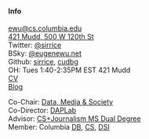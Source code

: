 #### Info

[ewu@cs.columbia.edu](mailto:ewu@cs.columbia.edu)   
[421 Mudd, 500 W 120th St](./files/images/map.png)    
Twitter: [@sirrice](https://twitter.com/sirrice)     
BSky: [@eugenewu.net](https://bsky.app/profile/eugenewu.net)    
Github: [sirrice](http://github.com/sirrice), [cudbg](http://github.com/cudbg)   
OH: Tues 1:40-2:35PM EST 421 Mudd    
[CV](./files/statement/cv.pdf)    
[Blog](./blog.html)


Co-Chair: [Data, Media & Society](http://datascienceinstitute.github.io)    
Co-Director: [DAPLab](https://columbia-dap-lab.github.io)   
Advisor:  [CS+Journalism MS Dual Degree](http://www.cs.columbia.edu/education/ms/journalism/)    
Member: Columbia [DB](http://cudbg.github.io/), [CS](http://www.cs.columbia.edu/), [DSI](http://datascience.columbia.edu/)



<!--
<div style="margin-top: 1em;font-size: 12pt; ">
</div>
-->

